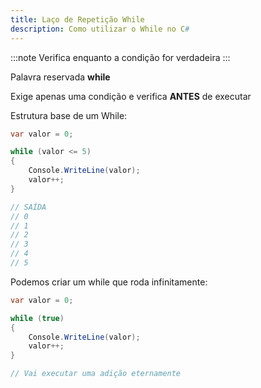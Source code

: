```yaml
---
title: Laço de Repetição While
description: Como utilizar o While no C#
---
```


:::note
    Verifica enquanto a condição for verdadeira
:::

Palavra reservada __while__

Exige apenas uma condição e verifica __ANTES__ de executar

Estrutura base de um While:

```csharp
var valor = 0;

while (valor <= 5)
{
    Console.WriteLine(valor);
    valor++;
}

// SAÍDA
// 0
// 1
// 2
// 3
// 4
// 5
```

Podemos criar um while que roda infinitamente:

```csharp
var valor = 0;

while (true)
{
    Console.WriteLine(valor);
    valor++;
}

// Vai executar uma adição eternamente
```

